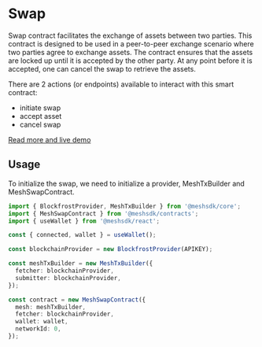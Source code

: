 # Swap

Swap contract facilitates the exchange of assets between two parties. This contract is designed to be used in a peer-to-peer exchange scenario where two parties agree to exchange assets. The contract ensures that the assets are locked up until it is accepted by the other party. At any point before it is accepted, one can cancel the swap to retrieve the assets.

There are 2 actions (or endpoints) available to interact with this smart contract:

- initiate swap
- accept asset
- cancel swap

[Read more and live demo](https://meshjs.dev/smart-contracts/swap)

## Usage

To initialize the swap, we need to initialize a provider, MeshTxBuilder and MeshSwapContract.

```typescript
import { BlockfrostProvider, MeshTxBuilder } from '@meshsdk/core';
import { MeshSwapContract } from '@meshsdk/contracts';
import { useWallet } from '@meshsdk/react';

const { connected, wallet } = useWallet();

const blockchainProvider = new BlockfrostProvider(APIKEY);

const meshTxBuilder = new MeshTxBuilder({
  fetcher: blockchainProvider,
  submitter: blockchainProvider,
});

const contract = new MeshSwapContract({
  mesh: meshTxBuilder,
  fetcher: blockchainProvider,
  wallet: wallet,
  networkId: 0,
});
```
